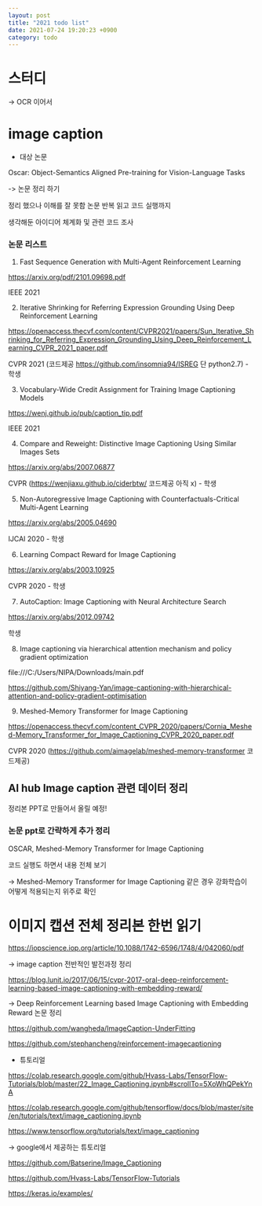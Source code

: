 ```yaml
---
layout: post
title: "2021 todo list"
date: 2021-07-24 19:20:23 +0900
category: todo
---
```


# 스터디

-> OCR 이어서 


# image caption

- 대상 논문 

Oscar: Object-Semantics Aligned Pre-training for Vision-Language Tasks

-> 논문 정리 하기

정리 했으나 이해를 잘 못함 논문 반복 읽고 코드 실행까지 

생각해둔 아이디어 체계화 및 관련 코드 조사

### 논문 리스트 

1. Fast Sequence Generation with Multi-Agent Reinforcement Learning

https://arxiv.org/pdf/2101.09698.pdf

IEEE 2021

2. Iterative Shrinking for Referring Expression Grounding Using Deep Reinforcement Learning

https://openaccess.thecvf.com/content/CVPR2021/papers/Sun_Iterative_Shrinking_for_Referring_Expression_Grounding_Using_Deep_Reinforcement_Learning_CVPR_2021_paper.pdf

CVPR 2021 (코드제공 https://github.com/insomnia94/ISREG 단 python2.7) - 학생

3. Vocabulary-Wide Credit Assignment for Training Image Captioning Models

https://wenj.github.io/pub/caption_tip.pdf

IEEE 2021

4. Compare and Reweight: Distinctive Image Captioning Using Similar Images Sets

https://arxiv.org/abs/2007.06877

CVPR (https://wenjiaxu.github.io/ciderbtw/  코드제공 아직 x) - 학생

5. Non-Autoregressive Image Captioning  with Counterfactuals-Critical Multi-Agent Learning

https://arxiv.org/abs/2005.04690

IJCAI 2020 - 학생 

6. Learning Compact Reward for Image Captioning

https://arxiv.org/abs/2003.10925

CVPR 2020 - 학생

7. AutoCaption: Image Captioning with Neural Architecture Search

https://arxiv.org/abs/2012.09742

학생

8. Image captioning via hierarchical attention mechanism and policy gradient optimization

file:///C:/Users/NIPA/Downloads/main.pdf

https://github.com/Shiyang-Yan/image-captioning-with-hierarchical-attention-and-policy-gradient-optimisation

9. Meshed-Memory Transformer for Image Captioning

https://openaccess.thecvf.com/content_CVPR_2020/papers/Cornia_Meshed-Memory_Transformer_for_Image_Captioning_CVPR_2020_paper.pdf

CVPR 2020 (https://github.com/aimagelab/meshed-memory-transformer 코드제공)


## AI hub Image caption 관련 데이터 정리 
정리본 PPT로 만들어서 올릴 예정!


### 논문 ppt로 간략하게 추가 정리 

OSCAR, Meshed-Memory Transformer for Image Captioning

코드 실행도 하면서 내용 전체 보기 

-> Meshed-Memory Transformer for Image Captioning 같은 경우 강화학습이 어떻게 적용되는지 위주로 확인



# 이미지 캡션 전체 정리본 한번 읽기

https://iopscience.iop.org/article/10.1088/1742-6596/1748/4/042060/pdf

-> image caption 전반적인 발전과정 정리 

https://blog.lunit.io/2017/06/15/cvpr-2017-oral-deep-reinforcement-learning-based-image-captioning-with-embedding-reward/

-> Deep Reinforcement Learning based Image Captioning with Embedding Reward 논문 정리

https://github.com/wangheda/ImageCaption-UnderFitting

https://github.com/stephancheng/reinforcement-imagecaptioning


-  튜토리얼

https://colab.research.google.com/github/Hvass-Labs/TensorFlow-Tutorials/blob/master/22_Image_Captioning.ipynb#scrollTo=5XoWhQPekYnA

https://colab.research.google.com/github/tensorflow/docs/blob/master/site/en/tutorials/text/image_captioning.ipynb

https://www.tensorflow.org/tutorials/text/image_captioning

-> google에서 제공하는 튜토리얼 

https://github.com/Batserine/Image_Captioning



https://github.com/Hvass-Labs/TensorFlow-Tutorials
 
https://keras.io/examples/
